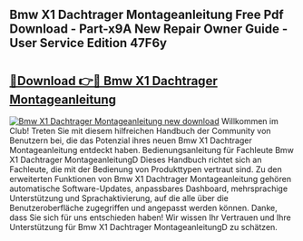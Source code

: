 ## Bmw X1 Dachtrager Montageanleitung Free Pdf Download - Part-x9A New Repair Owner Guide - User Service Edition 47F6y

# <h2><a href="http://df79wkj.blite.top/?on=Bmw+X1+Dachtrager+Montageanleitung">🔗Download 👉🔴 Bmw X1 Dachtrager Montageanleitung</a></h2>

[![Bmw X1 Dachtrager Montageanleitung new download](https://i.imgur.com/lujVjoI.png)](http://df79wkj.blite.top/?on=Bmw+X1+Dachtrager+Montageanleitung)
Willkommen im Club! Treten Sie mit diesem hilfreichen Handbuch der Community von Benutzern bei, die das Potenzial ihres neuen Bmw X1 Dachtrager Montageanleitung entdeckt haben. Bedienungsanleitung für Fachleute Bmw X1 Dachtrager MontageanleitungD Dieses Handbuch richtet sich an Fachleute, die mit der Bedienung von Produkttypen vertraut sind. Zu den erweiterten Funktionen von Bmw X1 Dachtrager Montageanleitung gehören automatische Software-Updates, anpassbares Dashboard, mehrsprachige Unterstützung und Sprachaktivierung, auf die alle über die Benutzeroberfläche zugegriffen und angepasst werden können. Danke, dass Sie sich für uns entschieden haben! Wir wissen Ihr Vertrauen und Ihre Unterstützung für Bmw X1 Dachtrager MontageanleitungD zu schätzen.
